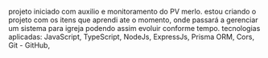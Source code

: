 projeto iniciado com auxilio e monitoramento do PV merlo. estou criando o projeto com os itens que aprendi ate o momento, onde passará a gerenciar um sistema para igreja podendo assim evoluir conforme tempo.
tecnologias aplicadas:
JavaScript,
TypeScript,
NodeJs,
ExpressJs,
Prisma ORM,
Cors,
Git - GitHub,
